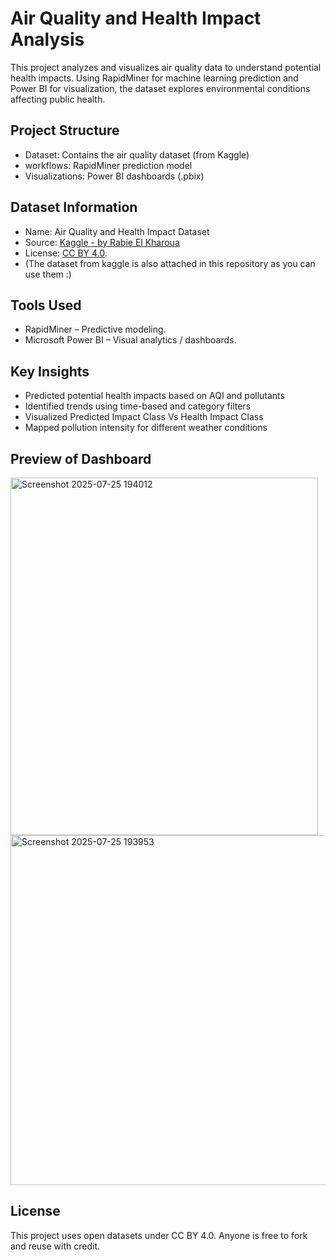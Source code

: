# Air Quality and Health Impact Analysis

This project analyzes and visualizes air quality data to understand potential health impacts. Using RapidMiner for machine learning prediction and Power BI for visualization, the dataset explores environmental conditions affecting public health.

## Project Structure
- Dataset: Contains the air quality dataset (from Kaggle)
- workflows: RapidMiner prediction model
- Visualizations: Power BI dashboards (.pbix)

## Dataset Information
- Name: Air Quality and Health Impact Dataset
- Source: [Kaggle - by Rabie El Kharoua](https://www.kaggle.com/datasets/rabieelkharoua/air-quality-and-health-impact-dataset)
- License: [CC BY 4.0](https://creativecommons.org/licenses/by/4.0/).
- (The dataset from kaggle is also attached in this repository as you can use them :)

## Tools Used
- RapidMiner – Predictive modeling.
- Microsoft Power BI – Visual analytics / dashboards.

## Key Insights
- Predicted potential health impacts based on AQI and pollutants
- Identified trends using time-based and category filters
- Visualized Predicted Impact Class Vs Health Impact Class
- Mapped pollution intensity for different weather conditions

## Preview of Dashboard
<img width="492" height="572" alt="Screenshot 2025-07-25 194012" src="https://github.com/user-attachments/assets/bb218d35-ece4-48f1-979a-49ae449acbf6" />
<img width="1202" height="560" alt="Screenshot 2025-07-25 193953" src="https://github.com/user-attachments/assets/98de38fa-420d-4344-94d7-8e9d55364e28" />


## License
This project uses open datasets under CC BY 4.0. Anyone is free to fork and reuse with credit.
